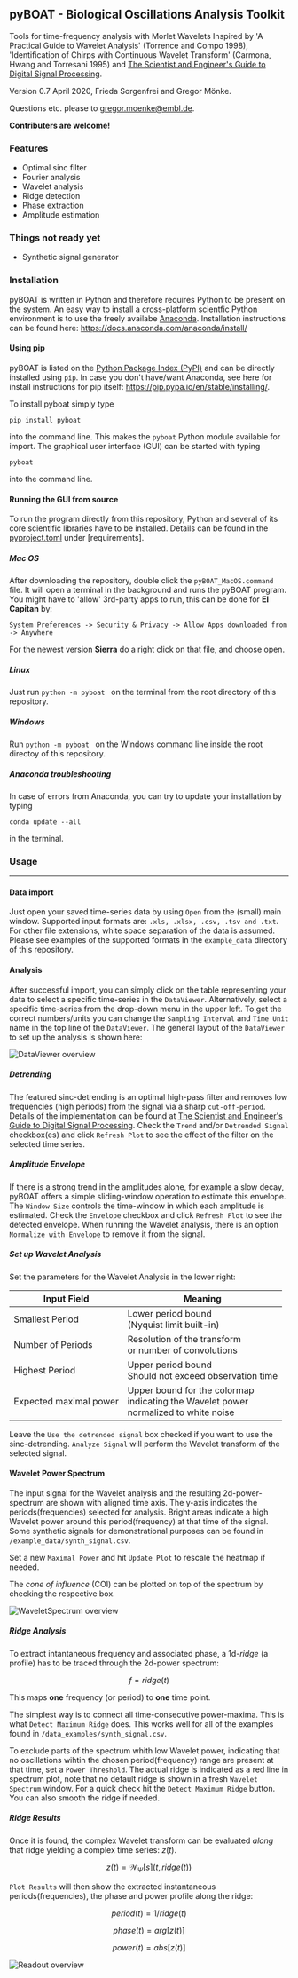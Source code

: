 ## pyBOAT - Biological Oscillations Analysis Toolkit ##


Tools for time-frequency analysis with Morlet Wavelets
Inspired by 'A Practical Guide to Wavelet Analysis' (Torrence
and Compo 1998), 'Identification of Chirps with Continuous Wavelet Transform'
(Carmona, Hwang and Torresani 1995)
and [The Scientist and Engineer's Guide to Digital Signal Processing](http://www.dspguide.com/).

Version 0.7 April 2020, Frieda Sorgenfrei and Gregor Mönke. 

Questions etc. please to gregor.moenke@embl.de.

**Contributers are welcome!**

### Features ###

* Optimal sinc filter
* Fourier analysis
* Wavelet analysis 
* Ridge detection
* Phase extraction
* Amplitude estimation

### Things not ready yet ###

* Synthetic signal generator

### Installation ###

pyBOAT is written in Python and therefore requires Python to be present
on the system.
An easy way to install a cross-platform scientfic Python
environment is to use the freely availabe [Anaconda](https://www.anaconda.com/).
Installation instructions can be found here: https://docs.anaconda.com/anaconda/install/

#### Using  pip ####

pyBOAT is listed on the [Python Package Index (PyPI)](https://pypi.org/project/pyboat)
and can be directly installed using ```pip```. In case you don't have/want Anaconda, 
see here for install instructions for pip itself: https://pip.pypa.io/en/stable/installing/. 

To install pyboat simply type

```pip install pyboat```

into the command line. This makes the ```pyboat``` Python module available for import.
The graphical user interface (GUI) can be started with typing

```
pyboat
```

into the command line.

#### Running the GUI from source ###

To run the program directly from this repository, Python and several of its core 
scientific libraries have to be installed. Details can be found in the
[pyproject.toml](./pyproject.toml) under [requirements].


##### Mac OS #####

After downloading the repository, double click the 
``` pyBOAT_MacOS.command ``` file. It will open a 
terminal in the background and runs the pyBOAT program.
You might have to 'allow' 3rd-party apps to run, this
can be done for **El Capitan** by:

``` System Preferences -> Security & Privacy -> Allow Apps downloaded from -> Anywhere ```

For the newest version **Sierra** do a right click on that file,
and choose open.

##### Linux #####

Just run ```python -m pyboat ``` on the terminal 
from the root directory of this repository.

##### Windows #####

Run ```python -m pyboat ``` on the Windows command line
inside the root directoy of this repository.

##### Anaconda troubleshooting #####

In case of errors from Anaconda, you can try to update
your installation by typing

```conda update --all ```

in the terminal.


### Usage ###
-------------

#### Data import ####

Just open your saved time-series data by using ``` Open ``` 
from the (small) main window. Supported input formats are:
``` .xls, .xlsx, .csv, .tsv and .txt ```. For other file
extensions, white space separation of the data is assumed.
Please see examples of the supported formats in the 
``` example_data ``` directory of this repository.

#### Analysis ####

After successful import, you can simply click on the table representing
your data to select a specific time-series in the ``` DataViewer ```. 
Alternatively, select a specific time-series from the drop-down menu in the upper left.
To get the correct numbers/units you can change the ```Sampling Interval```
and ```Time Unit``` name in the top line of the ``` DataViewer ```. 
The general layout of the ```DataViewer``` to set up the analysis is shown here:

![DataViewer overview][DataViewer]

[DataViewer]:./doc/DataViewer.png


##### Detrending  #####


The featured sinc-detrending is an optimal high-pass filter and removes low frequencies (high periods) 
from the signal via a sharp ``` cut-off-period ```. Details of the implementation can be found at 
[The Scientist and Engineer's Guide to Digital Signal Processing](http://www.dspguide.com/).
Check the ``` Trend ``` and/or ``` Detrended Signal ``` checkbox(es) 
and click ``` Refresh Plot ``` 
to see the effect of the filter on the selected time series.

##### Amplitude Envelope #####

If there is a strong trend in the amplitudes alone, for example a slow decay, pyBOAT offers
a simple sliding-window operation to estimate this envelope. The ```Window Size```
controls the time-window in which each amplitude is estimated. 
Check the ``` Envelope ``` checkbox and click ``` Refresh Plot ``` 
to see the detected envelope. When running the
Wavelet analysis, there is an option ```Normalize with Envelope``` to remove it
from the signal.

##### Set up Wavelet Analysis #####

Set the parameters for the Wavelet Analysis in the lower right:

| Input Field   | Meaning    |
| --- | --- |
| Smallest Period | Lower period bound <br> (Nyquist limit built-in)  |
| Number of Periods | Resolution of the transform <br> or number of convolutions             |   
| Highest Period | Upper period bound <br> Should not exceed observation time     |
| Expected maximal power | Upper bound for the colormap <br> indicating the Wavelet power <br> normalized to white noise |

Leave the ``` Use the detrended signal ``` box checked if you want to use the sinc-detrending. 
``` Analyze Signal ``` will perform the Wavelet transform of the selected signal. 

#### Wavelet Power Spectrum  ####

The input signal for the Wavelet analysis and the resulting 2d-power-spectrum are shown with aligned time axis. 
The y-axis indicates the periods(frequencies) selected for analysis. 
Bright areas indicate a high Wavelet power around this period(frequency) at that time of the signal. Some synthetic signals
for demonstrational purposes can be found in ``` /example_data/synth_signal.csv ```.

Set a new ```Maximal Power``` and hit ```Update Plot``` to rescale the heatmap if needed.

The *cone of influence* (COI) can be plotted on top of the spectrum by checking the
respective box. 

![WaveletSpectrum overview][spectrum]

[spectrum]:./doc/spectrum.png


#####  Ridge Analysis #####

To extract intantaneous frequency and associated phase, a 1d-*ridge* (a profile) has to be traced through the 
2d-power spectrum:

```math
f = ridge(t)
```
This maps **one** frequency (or period) to **one** time point.

The simplest way is to connect all time-consecutive power-maxima. This is what
``` Detect Maximum Ridge ``` does. This works well for all of the examples found in 
``` /data_examples/synth_signal.csv ```.

To exclude parts of the spectrum whith 
low Wavelet power, indicating that no oscillations wihtin the chosen period(frequency)
range are present at that time, set a ``` Power Threshold ```. The actual ridge is indicated as a
red line in spectrum plot, note that no default ridge is shown in a fresh 
``` Wavelet Spectrum ``` window. For a quick check hit the ``` Detect Maximum Ridge ``` button. 
You can also smooth the ridge if needed.

##### Ridge Results #####



Once it is found, the complex Wavelet transform can be evaluated *along*
that ridge yielding a complex time series: $`z(t)`$. 

```math
z(t) = \mathcal{W}_\Psi[s](t, ridge(t) )
``` 
``` Plot Results ``` will then show the extracted
instantaneous periods(frequencies), the phase and power profile along the ridge:

```math
period(t) = 1/ridge(t)
```
```math
phase(t) = arg[z(t)]
```
```math
power(t) = abs[z(t)]
```
![Readout overview][readout]

[readout]:./doc/readout.png
